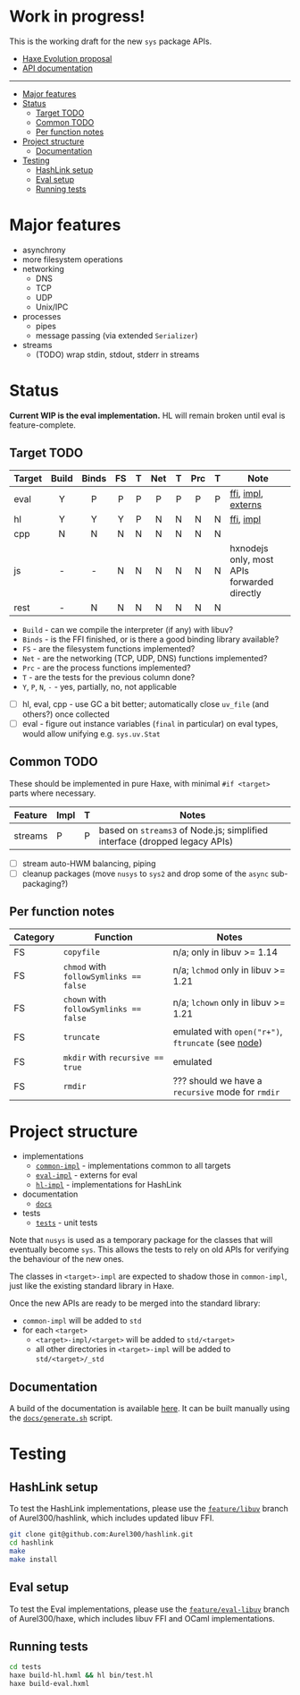 # **Work in progress!**

This is the working draft for the new `sys` package APIs.

 - [Haxe Evolution proposal](https://github.com/HaxeFoundation/haxe-evolution/pull/59)
 - [API documentation](https://media.thenet.sk/haxe-sys/)

---

 - [Major features](#major-features)
 - [Status](#status)
   - [Target TODO](#target-todo)
   - [Common TODO](#common-todo)
   - [Per function notes](#per-function-notes)
 - [Project structure](#project-structure)
   - [Documentation](#documentation)
 - [Testing](#testing)
   - [HashLink setup](#hashlink-setup)
   - [Eval setup](#eval-setup)
   - [Running tests](#running-tests)

# Major features

 - asynchrony
 - more filesystem operations
 - networking
   - DNS
   - TCP
   - UDP
   - Unix/IPC
 - processes
   - pipes
   - message passing (via extended `Serializer`)
 - streams
   - (TODO) wrap stdin, stdout, stderr in streams

# Status

**Current WIP is the eval implementation.** HL will remain broken until eval is feature-complete.

## Target TODO

| Target | Build | Binds | FS | T | Net | T | Prc | T | Note |
| ------ |:-----:|:-----:|:--:|:-:|:---:|:-:|:---:|:-:| ---- |
| eval   | Y     | P     | P  | P | P   | P | P   | P | [ffi](https://github.com/Aurel300/haxe/tree/feature/eval-libuv/libs/uv), [impl](https://github.com/Aurel300/haxe/blob/feature/eval-libuv/src/macro/eval/evalStdLib.ml), [externs](eval-impl) |
| hl     | Y     | Y     | Y  | P | N   | N | N   | N | [ffi](https://github.com/Aurel300/hashlink/tree/feature/libuv), [impl](hl-impl) |
| cpp    | N     | N     | N  | N | N   | N | N   | N |      |
| js     | -     | -     | N  | N | N   | N | N   | N | hxnodejs only, most APIs forwarded directly |
| rest   | -     | N     | N  | N | N   | N | N   | N |      |

 - `Build` - can we compile the interpreter (if any) with libuv?
 - `Binds` - is the FFI finished, or is there a good binding library available?
 - `FS` - are the filesystem functions implemented?
 - `Net` - are the networking (TCP, UDP, DNS) functions implemented?
 - `Prc` - are the process functions implemented?
 - `T` - are the tests for the previous column done?
 - `Y`, `P`, `N`, `-` - yes, partially, no, not applicable

 - [ ] hl, eval, cpp - use GC a bit better; automatically close `uv_file` (and others?) once collected
 - [ ] eval - figure out instance variables (`final` in particular) on eval types, would allow unifying e.g. `sys.uv.Stat`

## Common TODO

These should be implemented in pure Haxe, with minimal `#if <target>` parts where necessary.

| Feature | Impl   | T | Notes |
| ------- | ------ |:-:| ----- |
| streams | P      | P | based on `streams3` of Node.js; simplified interface (dropped legacy APIs) |

 - [ ] stream auto-HWM balancing, piping
 - [ ] cleanup packages (move `nusys` to `sys2` and drop some of the `async` sub-packaging?)

## Per function notes

| Category | Function | Notes |
| -------- | -------- | ----- |
| FS | `copyfile` | n/a; only in libuv >= 1.14 |
| FS | `chmod` with `followSymlinks == false` | n/a; `lchmod` only in libuv >= 1.21 |
| FS | `chown` with `followSymlinks == false` | n/a; `lchown` only in libuv >= 1.21 |
| FS | `truncate` | emulated with `open("r+")`, `ftruncate` (see [node](https://github.com/nodejs/node/blob/e71a0f4d5faa4ad77887fbb3fff0ddb7bca6942e/lib/fs.js#L638-L657)) |
| FS | `mkdir` with `recursive == true` | emulated |
| FS | `rmdir` | ??? should we have a `recursive` mode for `rmdir` |

# Project structure

 - implementations
   - [`common-impl`](common-impl) - implementations common to all targets
   - [`eval-impl`](eval-impl) - externs for eval
   - [`hl-impl`](hl-impl) - implementations for HashLink
 - documentation
   - [`docs`](docs)
 - tests
   - [`tests`](tests) - unit tests

Note that `nusys` is used as a temporary package for the classes that will eventually become `sys`. This allows the tests to rely on old APIs for verifying the behaviour of the new ones.

The classes in `<target>-impl` are expected to shadow those in `common-impl`, just like the existing standard library in Haxe.

Once the new APIs are ready to be merged into the standard library:

 - `common-impl` will be added to `std`
 - for each `<target>`
   - `<target>-impl/<target>` will be added to `std/<target>`
   - all other directories in `<target>-impl` will be added to `std/<target>/_std`

## Documentation

A build of the documentation is available [here](https://media.thenet.sk/haxe-sys/). It can be built manually using the [`docs/generate.sh`](docs/generate.sh) script.

# Testing

## HashLink setup

To test the HashLink implementations, please use the [`feature/libuv`](https://github.com/Aurel300/hashlink/tree/feature/libuv) branch of Aurel300/hashlink, which includes updated libuv FFI.

```bash
git clone git@github.com:Aurel300/hashlink.git
cd hashlink
make
make install
```

## Eval setup

To test the Eval implementations, please use the [`feature/eval-libuv`](https://github.com/Aurel300/haxe/tree/feature/eval-libuv) branch of Aurel300/haxe, which includes libuv FFI and OCaml implementations.

## Running tests

```bash
cd tests
haxe build-hl.hxml && hl bin/test.hl
haxe build-eval.hxml
```
